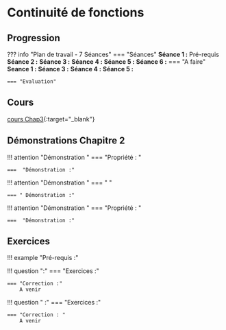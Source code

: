 # Continuité de fonctions

## Progression
??? info "Plan de travail - 7 Séances"
    === "Séances" 
        **Séance 1 :** Pré-requis<br>
        **Séance 2 :** 
        **Séance 3 :** 
        **Séance 4 :** 
        **Séance 5 :** 
        **Séance 6 :** 
    === "A faire"
        **Seance 1 :** 
        **Séance 3 :** 
        **Séance 4 :** 
        **Séance 5 :** 
    
    === "Evaluation"
        
    
## Cours 
[cours Chap3](./Cours-chap3.pdf){:target="_blank"}

## Démonstrations Chapitre 2
!!! attention "Démonstration "
    === "Propriété : "


    ===  "Démonstration :"


!!! attention "Démonstration "
    === " "

    === " Démonstration :"

    
!!! attention "Démonstration "
    === "Propriété : "


    ===  "Démonstration :"
        
        


## Exercices 

!!! example "Pré-requis :" 


!!! question ":"
    === "Exercices :" 

    === "Correction :"
        A venir

!!! question " :"
    === "Exercices :"

    === "Correction : "
        A venir


